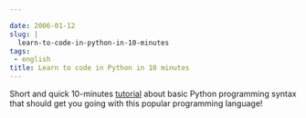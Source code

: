 ```yaml
---

date: 2006-01-12
slug: |
  learn-to-code-in-python-in-10-minutes
tags:
 - english
title: Learn to code in Python in 10 minutes
---
```


Short and quick 10-minutes
[tutorial](http://www.poromenos.org/tutorials/python) about basic Python
programming syntax that should get you going with this popular
programming language!
